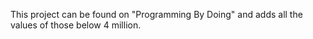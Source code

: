 This project can be found on "Programming By Doing" and adds all the values of those below 4 million.
